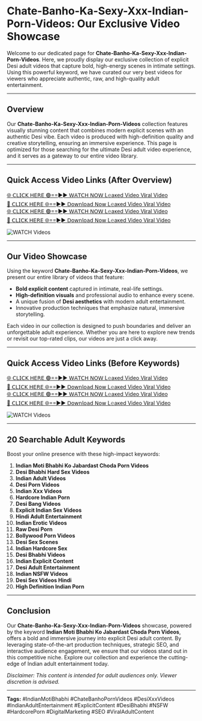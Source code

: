 # Chate-Banho-Ka-Sexy-Xxx-Indian-Porn-Videos: Our Exclusive Video Showcase

Welcome to our dedicated page for **Chate-Banho-Ka-Sexy-Xxx-Indian-Porn-Videos**. Here, we proudly display our exclusive collection of explicit Desi adult videos that capture bold, high-energy scenes in intimate settings. Using this powerful keyword, we have curated our very best videos for viewers who appreciate authentic, raw, and high-quality adult entertainment.

---

## Overview

Our **Chate-Banho-Ka-Sexy-Xxx-Indian-Porn-Videos** collection features visually stunning content that combines modern explicit scenes with an authentic Desi vibe. Each video is produced with high-definition quality and creative storytelling, ensuring an immersive experience. This page is optimized for those searching for the ultimate Desi adult video experience, and it serves as a gateway to our entire video library.

---

## Quick Access Video Links (After Overview)

[🌐 𝖢𝖫𝖨𝖢𝖪 𝖧𝖤𝖱𝖤 🟢==►► 𝖶𝖠𝖳𝖢𝖧 𝖭𝖮𝖶 L𝚎aᴋed Video V𝐢ral Video](https://vcr24.blogspot.com/)  
[🔴 𝖢𝖫𝖨𝖢𝖪 𝖧𝖤𝖱𝖤 🌐==►► 𝖣𝗈𝗐𝗇𝗅𝗈𝖺𝖽 𝖭𝗈𝗐 L𝚎aᴋed Video V𝐢ral Video](https://vcr24.blogspot.com/)  
[🌐 𝖢𝖫𝖨𝖢𝖪 𝖧𝖤𝖱𝖤 🟢==►► 𝖶𝖠𝖳𝖢𝖧 𝖭𝖮𝖶 L𝚎aᴋed Video V𝐢ral Video](https://vcr24.blogspot.com/)  
[🔴 𝖢𝖫𝖨𝖢𝖪 𝖧𝖤𝖱𝖤 🌐==►► 𝖣𝗈𝗐𝗇𝗅𝗈𝖺𝖽 𝖭𝗈𝗐 L𝚎aᴋed Video V𝐢ral Video](https://vcr24.blogspot.com/)

<a href="https://vcr24.blogspot.com/" rel="nofollow" data-target="animated-image.originalLink">
  <img src="https://camo.githubusercontent.com/8a4f000d20f83aca3bf7ec5f350d767afa0574a8a352519fd8cfa583a6f93a33/68747470733a2f2f692e696d6775722e636f6d2f644a486b345a712e676966" alt="WATCH Videos" style="max-width: 100%; display: inline-block;">
</a>

---

## Our Video Showcase

Using the keyword **Chate-Banho-Ka-Sexy-Xxx-Indian-Porn-Videos**, we present our entire library of videos that feature:
- **Bold explicit content** captured in intimate, real-life settings.
- **High-definition visuals** and professional audio to enhance every scene.
- A unique fusion of **Desi aesthetics** with modern adult entertainment.
- Innovative production techniques that emphasize natural, immersive storytelling.

Each video in our collection is designed to push boundaries and deliver an unforgettable adult experience. Whether you are here to explore new trends or revisit our top-rated clips, our videos are just a click away.

---

## Quick Access Video Links (Before Keywords)

[🌐 𝖢𝖫𝖨𝖢𝖪 𝖧𝖤𝖱𝖤 🟢==►► 𝖶𝖠𝖳𝖢𝖧 𝖭𝖮𝖶 L𝚎aᴋed Video V𝐢ral Video](https://vcr24.blogspot.com/)  
[🔴 𝖢𝖫𝖨𝖢𝖪 𝖧𝖤𝖱𝖤 🌐==►► 𝖣𝗈𝗐𝗇𝗅𝗈𝖺𝖽 𝖭𝗈𝗐 L𝚎aᴋed Video V𝐢ral Video](https://vcr24.blogspot.com/)  
[🌐 𝖢𝖫𝖨𝖢𝖪 𝖧𝖤𝖱𝖤 🟢==►► 𝖶𝖠𝖳𝖢𝖧 𝖭𝖮𝖶 L𝚎aᴋed Video V𝐢ral Video](https://vcr24.blogspot.com/)  
[🔴 𝖢𝖫𝖨𝖢𝖪 𝖧𝖤𝖱𝖤 🌐==►► 𝖣𝗈𝗐𝗇𝗅𝗈𝖺𝖽 𝖭𝗈𝗐 L𝚎aᴋed Video V𝐢ral Video](https://vcr24.blogspot.com/)

<a href="https://vcr24.blogspot.com/" rel="nofollow" data-target="animated-image.originalLink">
  <img src="https://camo.githubusercontent.com/8a4f000d20f83aca3bf7ec5f350d767afa0574a8a352519fd8cfa583a6f93a33/68747470733a2f2f692e696d6775722e636f6d2f644a486b345a712e676966" alt="WATCH Videos" style="max-width: 100%; display: inline-block;">
</a>

---

## 20 Searchable Adult Keywords

Boost your online presence with these high-impact keywords:
1. **Indian Moti Bhabhi Ko Jabardast Choda Porn Videos**
2. **Desi Bhabhi Hard Sex Videos**
3. **Indian Adult Videos**
4. **Desi Porn Videos**
5. **Indian Xxx Videos**
6. **Hardcore Indian Porn**
7. **Desi Bang Videos**
8. **Explicit Indian Sex Videos**
9. **Hindi Adult Entertainment**
10. **Indian Erotic Videos**
11. **Raw Desi Porn**
12. **Bollywood Porn Videos**
13. **Desi Sex Scenes**
14. **Indian Hardcore Sex**
15. **Desi Bhabhi Videos**
16. **Indian Explicit Content**
17. **Desi Adult Entertainment**
18. **Indian NSFW Videos**
19. **Desi Sex Videos Hindi**
20. **High Definition Indian Porn**

---

## Conclusion

Our **Chate-Banho-Ka-Sexy-Xxx-Indian-Porn-Videos** showcase, powered by the keyword **Indian Moti Bhabhi Ko Jabardast Choda Porn Videos**, offers a bold and immersive journey into explicit Desi adult content. By leveraging state-of-the-art production techniques, strategic SEO, and interactive audience engagement, we ensure that our videos stand out in this competitive niche. Explore our collection and experience the cutting-edge of Indian adult entertainment today.

*Disclaimer: This content is intended for adult audiences only. Viewer discretion is advised.*

---

**Tags:** #IndianMotiBhabhi #ChateBanhoPornVideos #DesiXxxVideos #IndianAdultEntertainment #ExplicitContent #DesiBhabhi #NSFW #HardcorePorn #DigitalMarketing #SEO #ViralAdultContent
